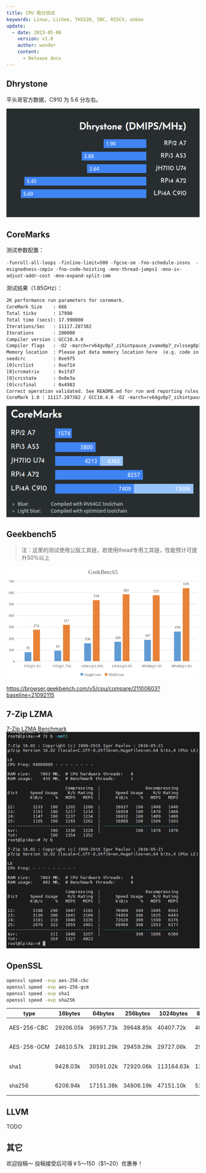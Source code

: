 ```yaml
---
title: CPU 跑分测试
keywords: Linux, Lichee, TH1520, SBC, RISCV, unbox
update:
  - date: 2023-05-08
    version: v1.0
    author: wonder
    content:
      - Release docs
---
```


## Dhrystone

平头哥官方数据，C910 为 5.6 分左右。

![dmips](./assets/benchmark/dmips.png)  

## CoreMarks 

测试参数配置：  

`-funroll-all-loops -finline-limit=500 -fgcse-sm -fno-schedule-insns  -msignedness-cmpiv -fno-code-hoisting -mno-thread-jumps1 -mno-iv-adjust-addr-cost -mno-expand-split-imm`

测试结果（1.85GHz）：

```txt
2K performance run parameters for coremark.
CoreMark Size    : 666
Total ticks      : 17990
Total time (secs): 17.990000
Iterations/Sec   : 11117.287382
Iterations       : 200000
Compiler version : GCC10.4.0
Compiler flags   : -O2 -march=rv64gv0p7_zihintpause_zvamo0p7_zvlsseg0p7_zfh_xtheadc -O3 -mcmodel=medany -fno-common -funroll-loops -finline-functions -finline-limit=1000 -fno-if-conversion2 -fselective-scheduling -fno-crossjumping -freorder-blocks-and-partition -falign-functions=8 -falign-jumps=8 -falign-loops=8 --param inline-min-speedup=10 -mtune=c920 -ffast-math -fno-if-conversion2 -DPERFORMANCE_RUN=1  -lrt
Memory location  : Please put data memory location here  (e.g. code in flash, data on heap etc)
seedcrc          : 0xe9f5
[0]crclist       : 0xe714
[0]crcmatrix     : 0x1fd7
[0]crcstate      : 0x8e3a
[0]crcfinal      : 0x4983
Correct operation validated. See README.md for run and reporting rules.
CoreMark 1.0 : 11117.287382 / GCC10.4.0 -O2 -march=rv64gv0p7_zihintpause_zvamo0p7_zvlsseg0p7_zfh_xtheadc -O3 -mcmodel=medany -fno-common -funroll-loops -finline-functions -finline-limit=1000 -fno-if-conversion2 -fselective-scheduling -fno-crossjumping -freorder-blocks-and-partition -falign-functions=8 -falign-jumps=8 -falign-loops=8 --param inline-min-speedup=10 -mtune=c920 -ffast-math -fno-if-conversion2 -DPERFORMANCE_RUN=1  -lrt / Heap
```

![coremarks](./assets/benchmark/coremarks.png) 

## Geekbench5

> 注：这里的测试使用公版工具链，若使用thead专用工具链，性能预计可提升50%以上

![geekbench5](./assets/benchmark/geekbench5.png) 

https://browser.geekbench.com/v5/cpu/compare/21100603?baseline=21092115

## 7-Zip LZMA 

[7-Zip LZMA Benchmark](https://7-cpu.com/)
![7z](./assets/benchmark/7z.png) 

## OpenSSL

```bash
openssl speed -evp aes-256-cbc
openssl speed -evp aes-256-gcm
openssl speed -evp sha1
openssl speed -evp sha256
```

| type                                          | 16bytes   | 64bytes   | 256bytes  | 1024bytes  | 8192bytes  | 16384bytes |
| --------------------------------------------- | --------- | --------- | --------- | ---------- | ---------- | ---------- |
| <p style="white-space:nowrap">AES-256-CBC</p> | 29206.05k | 36957.73k | 39648.85k | 40407.72k  | 40624.13k  | 40768.21k  |
| <p style="white-space:nowrap">AES-256-GCM</p> | 24610.57k | 28191.29k | 29459.29k | 29727.06k  | 29911.72k  | 29949.95k  |
| <p style="white-space:nowrap">sha1</p>        | 9428.03k  | 30591.02k | 72920.06k | 113164.63k | 135271.77k | 137052.16k |
| <p style="white-space:nowrap">sha256</p>      | 6206.94k  | 17151.38k | 34806.19k | 47151.10k  | 52559.87k  | 53163.07k  |

## LLVM 

TODO

## 其它

欢迎投稿～ 投稿接受后可得￥5～150（$1~20）优惠券！
